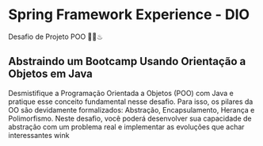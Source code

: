 # Spring Framework Experience - DIO 
Desafio de Projeto POO 👨‍💻♨
 
## Abstraindo um Bootcamp Usando Orientação a Objetos em Java
Desmistifique a Programação Orientada a Objetos (POO) com Java e pratique esse conceito fundamental nesse desafio. 
Para isso, os pilares da OO são devidamente formalizados: Abstração, Encapsulamento, Herança e Polimorfismo. 
Neste desafio, você poderá desenvolver sua capacidade de abstração com um problema real e implementar as evoluções que achar interessantes wink
